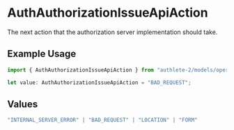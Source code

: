 # AuthAuthorizationIssueApiAction

The next action that the authorization server implementation should take.

## Example Usage

```typescript
import { AuthAuthorizationIssueApiAction } from "authlete-2/models/operations";

let value: AuthAuthorizationIssueApiAction = "BAD_REQUEST";
```

## Values

```typescript
"INTERNAL_SERVER_ERROR" | "BAD_REQUEST" | "LOCATION" | "FORM"
```